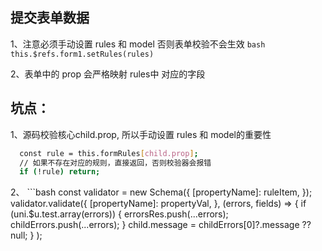 ## 提交表单数据
1、注意必须手动设置 rules 和 model 否则表单校验不会生效
	```bash
		this.$refs.form1.setRules(rules)
	```
	
2、表单中的 prop 会严格映射 rules中 对应的字段

## 坑点：
1、源码校验核心child.prop, 所以手动设置 rules 和 model的重要性
   ```bash
	 const rule = this.formRules[child.prop];
	 // 如果不存在对应的规则，直接返回，否则校验器会报错
	 if (!rule) return;
   ```
2、
	```bash
		const validator = new Schema({
	       [propertyName]: ruleItem,
	     });
	     validator.validate({
	         [propertyName]: propertyVal,
	       },
	       (errors, fields) => {
	         if (uni.$u.test.array(errors)) {
	           errorsRes.push(...errors);
	           childErrors.push(...errors);
	         }
	         child.message =
	           childErrors[0]?.message ?? null;
	       }
	    );
   ```